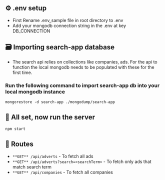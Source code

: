 ## ⚙️ .env setup

- First Rename .env_sample file in root directory to .env
- Add your mongodb connection string in the .env at key DB_CONNECTION

## 🗃️ Importing search-app database

- The search api relies on collections like companies, ads. For the api to function the local mongodb needs to be populated with these for the first time.

### Run the following command to import search-app db into your local mongodb instance

`mongorestore -d search-app ./mongodump/search-app`

## 🏃 All set, now run the server

`npm start`

## 🚚 Routes

- `**GET** /api/adverts` - To fetch all ads
- `**GET** /api/adverts?search=<searchTerm>` - To fetch only ads that match search term
- `**GET** /api/companies` - To fetch all companies
